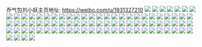 乔气包刘小妖主页地址: https://weibo.com/u/1931327210 
![](https://wx4.sinaimg.cn/mw2000/731db6eagy1h99h4k0gmdj20u00u012z.jpg) 
![](https://wx4.sinaimg.cn/mw2000/731db6eagy1h99h71an5nj21400u0gw5.jpg) 
![](https://wx4.sinaimg.cn/mw2000/731db6eagy1h99h4mx92hj20u0190wo5.jpg) 
![](https://wx4.sinaimg.cn/mw2000/731db6eagy1h8puaqd3vpj21400u07aw.jpg) 
![](https://wx4.sinaimg.cn/mw2000/731db6eagy1h8opvf0fq7j20u0140aj8.jpg) 
![](https://wx4.sinaimg.cn/mw2000/731db6eagy1h8oo6x5xecj20dw0dwt9g.jpg) 
![](https://wx4.sinaimg.cn/mw2000/731db6eagy1h8hwcg7ccvj20zo1bknla.jpg) 
![](https://wx4.sinaimg.cn/mw2000/731db6eagy1h8hwcesp8cj23402c0hdw.jpg) 
![](https://wx4.sinaimg.cn/mw2000/731db6eagy1h8bj4jtvmsj20u01hc43l.jpg) 
![](https://wx4.sinaimg.cn/mw2000/731db6eagy1h86ctvxl4dj20wi1lrgtw.jpg) 
![](https://wx4.sinaimg.cn/mw2000/731db6eagy1h841jr0tgnj21jk3gzhdt.jpg) 
![](https://wx4.sinaimg.cn/mw2000/731db6eagy1h841jqbbogj21jk2ye4qp.jpg) 
![](https://wx4.sinaimg.cn/mw2000/731db6eagy1h841js2ucyj21jk2qs1kx.jpg) 
![](https://wx4.sinaimg.cn/mw2000/731db6eagy1h841jsi33kj20jg0yitbr.jpg) 
![](https://wx4.sinaimg.cn/mw2000/731db6eagy1h841jzl862j21jk2qr4qp.jpg) 
![](https://wx4.sinaimg.cn/mw2000/731db6eagy1h841jywxzlj20qo1kc7g5.jpg) 
![](https://wx4.sinaimg.cn/mw2000/731db6eagy1h70ka7qejqj20zo1bk7cx.jpg) 
![](https://wx4.sinaimg.cn/mw2000/731db6eagy1h70ka7c5v0j20zo1bkk05.jpg) 
![](https://wx4.sinaimg.cn/mw2000/731db6eagy1h70ka83dboj20zo1bkgxn.jpg) 
![](https://wx4.sinaimg.cn/mw2000/731db6eagy1h70ka8f5j1j20zo1bkthd.jpg) 
![](https://wx4.sinaimg.cn/mw2000/731db6eagy1h6b8byok4rj20zo1bknfy.jpg) 
![](https://wx4.sinaimg.cn/mw2000/731db6eagy1h6b8c2pljbj20zo1bktky.jpg) 
![](https://wx4.sinaimg.cn/mw2000/731db6eagy1h6b8c0zowvj20zo1bk7mg.jpg) 
![](https://wx4.sinaimg.cn/mw2000/731db6eagy1h6b8c38wivj21bk0zottd.jpg) 
![](https://wx4.sinaimg.cn/mw2000/731db6eagy1h6b8c1lmuqj21bk0zoaue.jpg) 
![](https://wx4.sinaimg.cn/mw2000/731db6eagy1h6b8c278l1j21bk0zoqnx.jpg) 
![](https://wx4.sinaimg.cn/mw2000/731db6eagy1h6b8c3mdmxj20zo1bkgwj.jpg) 
![](https://wx4.sinaimg.cn/mw2000/731db6eagy1h630tc01wqj20zo1bkjx2.jpg) 
![](https://wx4.sinaimg.cn/mw2000/731db6eagy1h630tcsnk0j21bk0zo7a9.jpg) 
![](https://wx4.sinaimg.cn/mw2000/731db6eagy1h630tdrh2zj21bk0zodmb.jpg) 
![](https://wx4.sinaimg.cn/mw2000/731db6eagy1h630tf377sj20zo1bkk9g.jpg) 
![](https://wx4.sinaimg.cn/mw2000/731db6eagy1h630tg39q9j20zo1bkqk1.jpg) 
![](https://wx4.sinaimg.cn/mw2000/731db6eagy1h630thzn4fj21bk0wek9w.jpg) 
![](https://wx4.sinaimg.cn/mw2000/731db6eagy1h630tiourmj20wz11ggzt.jpg) 
![](https://wx4.sinaimg.cn/mw2000/731db6eagy1h630tj7jggj20zo1bk18u.jpg) 
![](https://wx4.sinaimg.cn/mw2000/731db6eagy1h630tjn5jlj20zo1bkdsi.jpg) 
![](https://wx4.sinaimg.cn/mw2000/731db6eagy1h630tlcqkqj22801o0hd7.jpg) 
![](https://wx4.sinaimg.cn/mw2000/731db6eagy1h630tn2c1nj21o02807n9.jpg) 
![](https://wx4.sinaimg.cn/mw2000/731db6eagy1h630tnlg1bj20si1eodii.jpg) 
![](https://wx4.sinaimg.cn/mw2000/731db6eagy1h630toq4jjj22801o0akk.jpg) 
![](https://wx4.sinaimg.cn/mw2000/731db6eagy1h630tpolcfj20zo1b30wq.jpg) 
![](https://wx4.sinaimg.cn/mw2000/731db6eagy1h630tqtiv5j22c037q1kz.jpg) 
![](https://wx4.sinaimg.cn/mw2000/731db6eagy1h630trjy94j20zo1bkq63.jpg) 
![](https://wx4.sinaimg.cn/mw2000/731db6eagy1h630ts0d34j20zo1bkwhx.jpg) 
![](https://wx4.sinaimg.cn/mw2000/731db6eagy1h630w411hoj21bk0zo7pp.jpg) 
![](https://wx4.sinaimg.cn/mw2000/731db6eagy1h59gqoq32zj20u014kagx.jpg) 
![](https://wx4.sinaimg.cn/mw2000/731db6eagy1h59gqqe0vrj20u0140jxm.jpg) 
![](https://wx4.sinaimg.cn/mw2000/731db6eagy1h59gqpk098j20u0140wjx.jpg) 
![](https://wx4.sinaimg.cn/mw2000/731db6eagy1h59gqxb3buj20u0140ahd.jpg) 
![](https://wx4.sinaimg.cn/mw2000/731db6eagy1h59gqugv59j20u0141dma.jpg) 
![](https://wx4.sinaimg.cn/mw2000/731db6eagy1h59gqldyfpj20u0140n55.jpg) 
![](https://wx4.sinaimg.cn/mw2000/731db6eagy1h59gqzodp3j21400u0qcv.jpg) 
![](https://wx4.sinaimg.cn/mw2000/731db6eagy1h59gqyfi1vj20u01457cp.jpg) 
![](https://wx4.sinaimg.cn/mw2000/731db6eagy1h59gr1068uj21400u0aig.jpg) 
![](https://wx4.sinaimg.cn/mw2000/731db6eagy1h59gr35krcj20u0140tha.jpg) 
![](https://wx4.sinaimg.cn/mw2000/731db6eagy1h59gqtmpoxj20u0140tfj.jpg) 
![](https://wx4.sinaimg.cn/mw2000/731db6eagy1h59gqrytokj20u013zjy9.jpg) 
![](https://wx4.sinaimg.cn/mw2000/731db6eagy1h59gqsslpmj20u013ydm5.jpg) 
![](https://wx4.sinaimg.cn/mw2000/731db6eagy1h59gr25hb3j20u014011o.jpg) 
![](https://wx4.sinaimg.cn/mw2000/731db6eagy1h59gqwgnc4j21400u0qcn.jpg) 
![](https://wx4.sinaimg.cn/mw2000/731db6eagy1h59gr4je5wj21900u07ec.jpg) 
![](https://wx4.sinaimg.cn/mw2000/731db6eagy1h57l7dz76qj211c1uou00.jpg) 
![](https://wx4.sinaimg.cn/mw2000/731db6eagy1h57l85b31rj211c1uoqo8.jpg) 
![](https://wx4.sinaimg.cn/mw2000/731db6eagy1h57l7is1rkj211c1uo7ke.jpg) 
![](https://wx4.sinaimg.cn/mw2000/731db6eagy1h57l7mkngmj211c1uo4ik.jpg) 
![](https://wx4.sinaimg.cn/mw2000/731db6eagy1h57l7wspz3j21bk0zoww0.jpg) 
![](https://wx4.sinaimg.cn/mw2000/731db6eagy1h57l7p99u9j211c1uo7j0.jpg) 
![](https://wx4.sinaimg.cn/mw2000/731db6eagy1h57l7rqio9j211c1uok9h.jpg) 
![](https://wx4.sinaimg.cn/mw2000/731db6eagy1h57l7uncuuj21uo11caws.jpg) 
![](https://wx4.sinaimg.cn/mw2000/731db6eagy1h57l7zt8jhj21uo18g4qp.jpg) 
![](https://wx4.sinaimg.cn/mw2000/731db6eagy1h534uvwquqj218g1uoe70.jpg) 
![](https://wx4.sinaimg.cn/mw2000/731db6eagy1h534uzp18ij21uo11ce3y.jpg) 
![](https://wx4.sinaimg.cn/mw2000/731db6eagy1h534uwlmvsj21uo18g4k7.jpg) 
![](https://wx4.sinaimg.cn/mw2000/731db6eagy1h534ux088zj21uo18gtok.jpg) 
![](https://wx4.sinaimg.cn/mw2000/731db6eagy1h534uyk8sdj218g1uohdt.jpg) 
![](https://wx4.sinaimg.cn/mw2000/731db6eagy1h534v12d11j218g1uoh6m.jpg) 
![](https://wx4.sinaimg.cn/mw2000/731db6eagy1h4w3ffxsbsj23402c0qv5.jpg) 
![](https://wx4.sinaimg.cn/mw2000/731db6eagy1h4w3fhty3tj23402c0x6p.jpg) 
![](https://wx4.sinaimg.cn/mw2000/731db6eagy1h4w3fjb5w2j23402c0kjl.jpg) 
![](https://wx4.sinaimg.cn/mw2000/731db6eagy1h4w3fdy5ivj23402c0kjl.jpg) 
![](https://wx4.sinaimg.cn/mw2000/731db6eagy1h4mzr8oeixj21961o9arf.jpg) 
![](https://wx4.sinaimg.cn/mw2000/731db6eagy1h4a9wfenusj21bk0zoqqg.jpg) 
![](https://wx4.sinaimg.cn/mw2000/731db6eagy1h4a9wfzdmyj20sw1bkwry.jpg) 
![](https://wx4.sinaimg.cn/mw2000/731db6eagy1h4a9wgu1acj20zo1bitvq.jpg) 
![](https://wx4.sinaimg.cn/mw2000/731db6eagy1h4a9whwjfaj20zo1bt4qp.jpg) 
![](https://wx4.sinaimg.cn/mw2000/731db6eagy1h4a9wijn5ej20zo1cndub.jpg) 

